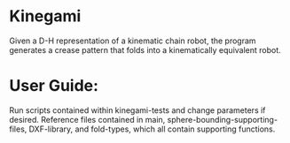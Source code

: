 # Kinegami
Given a D-H representation of a kinematic chain robot, the program generates a crease pattern that folds into a kinematically equivalent robot.

# User Guide:
Run scripts contained within kinegami-tests and change parameters if desired. Reference files contained in main, sphere-bounding-supporting-files, DXF-library, and fold-types, which all contain supporting functions. 
